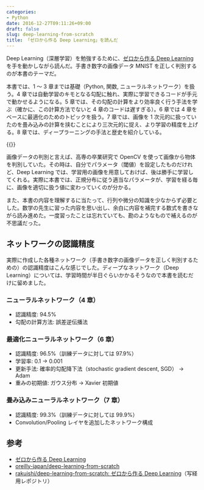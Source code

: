 ```yaml
---
categories:
- Python
date: 2016-12-27T09:11:26+09:00
draft: false
slug: deep-learning-from-scratch
title: 「ゼロから作る Deep Learning」を読んだ
---
```


Deep Learning（深層学習）を勉強するために、[ゼロから作る Deep Learning](http://www.amazon.co.jp/exec/obidos/ASIN/4873117585/rakuishi-22/ref=nosim/) を手を動かしながら読んだ。手書き数字の画像データ MNIST を正しく判別するのが本書のテーマだ。

本書では、1 〜 3 章までは基礎（Python, 関数, ニューラルネットワーク）を扱う。4 章では自動学習のキモとなる勾配に触れ、実際に学習できるコードが手元で動かせるようになる。5 章では、その勾配の計算をより効率良く行う手法を学ぶ（確かに、この計算方法でないと 4 章のコードは遅すぎる）。6 章では 4 章をベースに最適化のためのトピックを扱う。7 章では、画像を 1 次元的に扱っていたのを畳み込みの計算を挟むことにより三次元的に捉え、より学習の精度を上げる。8 章では、ディープラーニングの手法と歴史を紹介している。

{{<amazon id="4873117585" title="ゼロから作るDeep Learning ―Pythonで学ぶディープラーニングの理論と実装" src="https://images-na.ssl-images-amazon.com/images/I/512ru2i5gyL._SL160_.jpg">}}

画像データの判別と言えば、高専の卒業研究で OpenCV を使って画像から物体を判別していた。その時は、自分でパラメータ（閾値）を設定したものだけれど、Deep Learning では、学習用の画像を用意しておけば、後は勝手に学習してくれる。実際に本書では、正規分布に従う適当なパラメータが、学習を経る毎に、画像を適切に扱う値に変わっていくのが分かる。

また、本書の内容を理解するに当たって、行列や微分の知識を少なからず必要とした。数学の先生に習った内容を思い出し、余白に内容を補完する数式を書きながら読み進めた。一度習ったことは忘れていても、勘のようなもので補えるのが不思議だった。

## ネットワークの認識精度

実際に作成した各種ネットワーク（手書き数字の画像データを正しく判別するための）の認識精度はこんな感じでした。ディープなネットワーク（Deep Learning）については、学習時間が半日ぐらいかかるそうなので本書を読むだけに留めました。

### ニューラルネットワーク（4 章）

- 認識精度: 94.5%
- 勾配の計算方法: 誤差逆伝播法

### 最適化ニューラルネットワーク（6 章）

- 認識精度: 96.5%（訓練データに対しては 97.9%）
- 学習率: 0.1 → 0.001
- 更新手法: 確率的勾配降下法（stochastic gradient descent, SGD） → Adam
- 重みの初期値: ガウス分布 → Xavier 初期値

### 畳み込みニューラルネットワーク（7 章）

- 認識精度: 99.3%（訓練データに対しては 99.9%）
- Convolution/Pooling レイヤを追加したネットワーク構成

## 参考

- [ゼロから作る Deep Learning](http://www.oreilly.co.jp/books/9784873117584/)
- [oreilly-japan/deep-learning-from-scratch](https://github.com/oreilly-japan/deep-learning-from-scratch)
- [rakuishi/deep-learning-from-scratch: ゼロから作る Deep Learning](https://github.com/rakuishi/deep-learning-from-scratch)（写経用レポジトリ）
